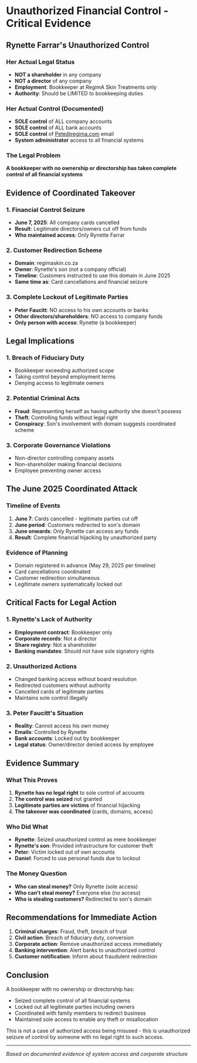 # Unauthorized Financial Control - Critical Evidence

## Rynette Farrar's Unauthorized Control

### Her Actual Legal Status
- **NOT a shareholder** in any company
- **NOT a director** of any company  
- **Employment**: Bookkeeper at RegimA Skin Treatments only
- **Authority**: Should be LIMITED to bookkeeping duties

### Her Actual Control (Documented)
- **SOLE control** of ALL company accounts
- **SOLE control** of ALL bank accounts
- **SOLE control** of Pete@regima.com email
- **System administrator** access to all financial systems

### The Legal Problem
**A bookkeeper with no ownership or directorship has taken complete control of all financial systems**

## Evidence of Coordinated Takeover

### 1. Financial Control Seizure
- **June 7, 2025**: All company cards cancelled
- **Result**: Legitimate directors/owners cut off from funds
- **Who maintained access**: Only Rynette Farrar

### 2. Customer Redirection Scheme  
- **Domain**: regimaskin.co.za
- **Owner**: Rynette's son (not a company official)
- **Timeline**: Customers instructed to use this domain in June 2025
- **Same time as**: Card cancellations and financial seizure

### 3. Complete Lockout of Legitimate Parties
- **Peter Faucitt**: NO access to his own accounts or banks
- **Other directors/shareholders**: NO access to company funds
- **Only person with access**: Rynette (a bookkeeper)

## Legal Implications

### 1. Breach of Fiduciary Duty
- Bookkeeper exceeding authorized scope
- Taking control beyond employment terms
- Denying access to legitimate owners

### 2. Potential Criminal Acts
- **Fraud**: Representing herself as having authority she doesn't possess
- **Theft**: Controlling funds without legal right
- **Conspiracy**: Son's involvement with domain suggests coordinated scheme

### 3. Corporate Governance Violations
- Non-director controlling company assets
- Non-shareholder making financial decisions
- Employee preventing owner access

## The June 2025 Coordinated Attack

### Timeline of Events
1. **June 7**: Cards cancelled - legitimate parties cut off
2. **June period**: Customers redirected to son's domain
3. **June onwards**: Only Rynette can access any funds
4. **Result**: Complete financial hijacking by unauthorized party

### Evidence of Planning
- Domain registered in advance (May 29, 2025 per timeline)
- Card cancellations coordinated
- Customer redirection simultaneous
- Legitimate owners systematically locked out

## Critical Facts for Legal Action

### 1. Rynette's Lack of Authority
- **Employment contract**: Bookkeeper only
- **Corporate records**: Not a director
- **Share registry**: Not a shareholder
- **Banking mandates**: Should not have sole signatory rights

### 2. Unauthorized Actions
- Changed banking access without board resolution
- Redirected customers without authority
- Cancelled cards of legitimate parties
- Maintains sole control illegally

### 3. Peter Faucitt's Situation
- **Reality**: Cannot access his own money
- **Emails**: Controlled by Rynette
- **Bank accounts**: Locked out by bookkeeper
- **Legal status**: Owner/director denied access by employee

## Evidence Summary

### What This Proves
1. **Rynette has no legal right** to sole control of accounts
2. **The control was seized** not granted
3. **Legitimate parties are victims** of financial hijacking
4. **The takeover was coordinated** (cards, domains, access)

### Who Did What
- **Rynette**: Seized unauthorized control as mere bookkeeper
- **Rynette's son**: Provided infrastructure for customer theft
- **Peter**: Victim locked out of own accounts
- **Daniel**: Forced to use personal funds due to lockout

### The Money Question
- **Who can steal money?** Only Rynette (sole access)
- **Who can't steal money?** Everyone else (no access)
- **Who is stealing customers?** Redirected to son's domain

## Recommendations for Immediate Action

1. **Criminal charges**: Fraud, theft, breach of trust
2. **Civil action**: Breach of fiduciary duty, conversion
3. **Corporate action**: Remove unauthorized access immediately
4. **Banking intervention**: Alert banks to unauthorized control
5. **Customer notification**: Inform about fraudulent redirection

## Conclusion

A bookkeeper with no ownership or directorship has:
- Seized complete control of all financial systems
- Locked out all legitimate parties including owners
- Coordinated with family members to redirect business
- Maintained sole access to enable any theft or misallocation

This is not a case of authorized access being misused - this is unauthorized seizure of control by someone with no legal right to such access.

---
*Based on documented evidence of system access and corporate structure*